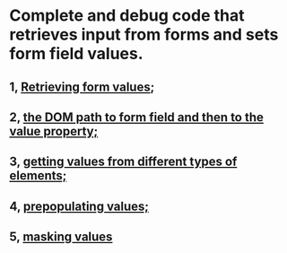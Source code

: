 # Complete and debug code that retrieves input from forms and sets form field values.

## 1, [Retrieving form values](./example1.js);
## 2, [the DOM path to form field and then to the value property;](./example2.js)
## 3, [getting values from different types of elements;](./example3.js)
## 4, [prepopulating values;](./example4.js)
## 5, [masking values](./example5.js)
